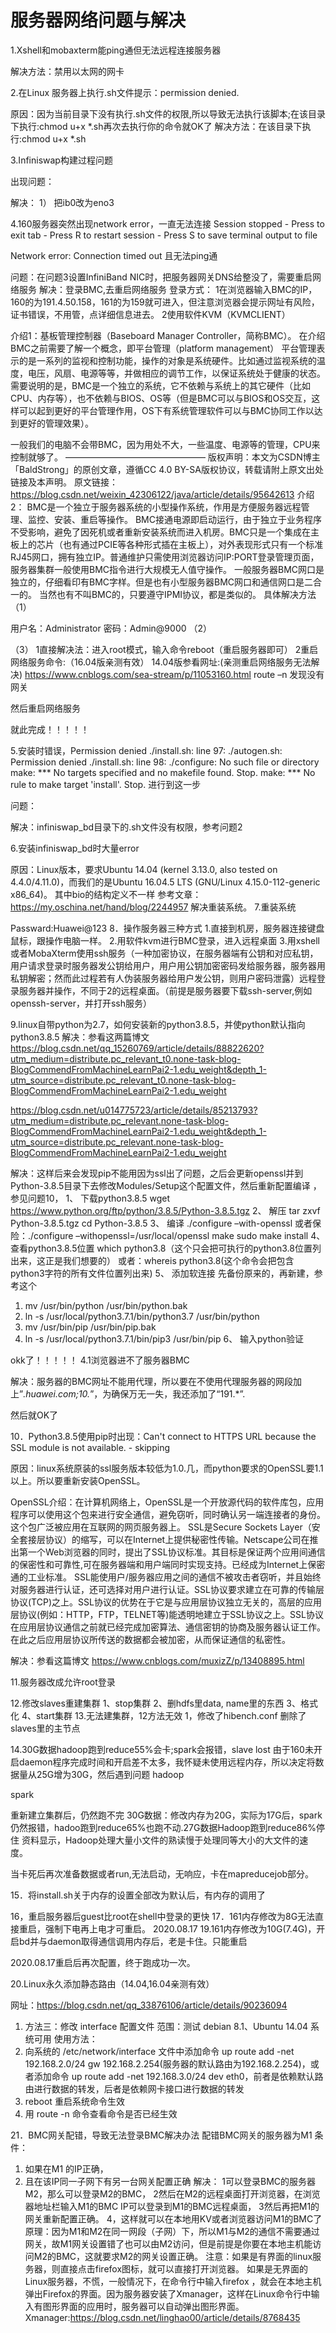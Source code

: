 # 服务器网络问题与解决
1.Xshell和mobaxterm能ping通但无法远程连接服务器
 
解决方法：禁用以太网的网卡
 
2.在Linux 服务器上执行.sh文件提示：permission denied.
 
原因：因为当前目录下没有执行.sh文件的权限,所以导致无法执行该脚本;在该目录下执行:chmod u+x *.sh再次去执行你的命令就OK了
解决方法：在该目录下执行:chmod u+x *.sh
 

3.Infiniswap构建过程问题
 
出现问题：
 
 
解决：
1）	把ib0改为eno3

 
4.160服务器突然出现network error，一直无法连接
Session stopped
    - Press <return> to exit tab
    - Press R to restart session
    - Press S to save terminal output to file

Network error: Connection timed out
且无法ping通
 
问题：在问题3设置InfiniBand NIC时，把服务器网关DNS给整没了，需要重启网络服务
解决：登录BMC,去重启网络服务
登录方式：
1在浏览器输入BMC的IP，160的为191.4.50.158，161的为159就可进入，但注意浏览器会提示网址有风险，证书错误，不用管，点详细信息进去。
2使用软件KVM（KVMCLIENT）
 
介绍1：基板管理控制器（Baseboard Manager Controller，简称BMC）。
在介绍BMC之前需要了解一个概念，即平台管理（platform management）
平台管理表示的是一系列的监视和控制功能，操作的对象是系统硬件。比如通过监视系统的温度，电压，风扇、电源等等，并做相应的调节工作，以保证系统处于健康的状态。
需要说明的是，BMC是一个独立的系统，它不依赖与系统上的其它硬件（比如CPU、内存等），也不依赖与BIOS、OS等（但是BMC可以与BIOS和OS交互，这样可以起到更好的平台管理作用，OS下有系统管理软件可以与BMC协同工作以达到更好的管理效果）。

一般我们的电脑不会带BMC，因为用处不大，一些温度、电源等的管理，CPU来控制就够了。
————————————————
版权声明：本文为CSDN博主「BaldStrong」的原创文章，遵循CC 4.0 BY-SA版权协议，转载请附上原文出处链接及本声明。
原文链接：https://blog.csdn.net/weixin_42306122/java/article/details/95642613
介绍2：
BMC是一个独立于服务器系统的小型操作系统，作用是方便服务器远程管理、监控、安装、重启等操作。
BMC接通电源即启动运行，由于独立于业务程序不受影响，避免了因死机或者重新安装系统而进入机房。BMC只是一个集成在主板上的芯片（也有通过PCIE等各种形式插在主板上），对外表现形式只有一个标准RJ45网口，拥有独立IP。普通维护只需使用浏览器访问IP:PORT登录管理页面，服务器集群一般使用BMC指令进行大规模无人值守操作。
一般服务器BMC网口是独立的，仔细看印有BMC字样。但是也有小型服务器BMC网口和通信网口是二合一的。
当然也有不叫BMC的，只要遵守IPMI协议，都是类似的。
具体解决方法
（1）
 
用户名：Administrator
密码：Admin@9000
（2）
 
（3）
1直接解决法：进入root模式，输入命令reboot（重启服务器即可）
2重启网络服务命令:（16.04版亲测有效）
14.04版参看网址:(亲测重启网络服务无法解决)
https://www.cnblogs.com/sea-stream/p/11053160.html
route –n
发现没有网关
 
然后重启网络服务
 
就此完成！！！！！
 

5.安装时错误，Permission denied
./install.sh: line 97: ./autogen.sh: Permission denied
./install.sh: line 98: ./configure: No such file or directory
make: *** No targets specified and no makefile found.  Stop.
make: *** No rule to make target 'install'.  Stop.
进行到这一步
 
问题：
 
解决：infiniswap_bd目录下的.sh文件没有权限，参考问题2
 
6.安装infiniswap_bd时大量error
 
原因：Linux版本，要求Ubuntu 14.04 (kernel 3.13.0, also tested on 4.4.0/4.11.0)，而我们的是Ubuntu 16.04.5 LTS (GNU/Linux 4.15.0-112-generic x86_64)。
其中bio的结构定义不一样
参考文章：https://my.oschina.net/hand/blog/2244957
解决重装系统。
7.重装系统
 
Passward:Huawei@123
8．操作服务器三种方式
1.直接到机房，服务器连接键盘鼠标，跟操作电脑一样。
2.用软件kvm进行BMC登录，进入远程桌面
3.用xshell或者MobaXterm使用ssh服务（一种加密协议，在服务器端有公钥和对应私钥，用户请求登录时服务器发公钥给用户，用户用公钥加密密码发给服务器，服务器用私钥解密；然而此过程若有人伪装服务器给用户发公钥，则用户密码泄露）远程登录服务器并操作，不同于2的远程桌面。（前提是服务器要下载ssh-server,例如openssh-server，并打开ssh服务）

9.linux自带python为2.7，如何安装新的python3.8.5，并使python默认指向python3.8.5
解决：参看这两篇博文
https://blog.csdn.net/qq_15260769/article/details/88822620?utm_medium=distribute.pc_relevant_t0.none-task-blog-BlogCommendFromMachineLearnPai2-1.edu_weight&depth_1-utm_source=distribute.pc_relevant_t0.none-task-blog-BlogCommendFromMachineLearnPai2-1.edu_weight

https://blog.csdn.net/u014775723/article/details/85213793?utm_medium=distribute.pc_relevant.none-task-blog-BlogCommendFromMachineLearnPai2-1.edu_weight&depth_1-utm_source=distribute.pc_relevant.none-task-blog-BlogCommendFromMachineLearnPai2-1.edu_weight

解决：这样后来会发现pip不能用因为ssl出了问题，之后会更新openssl并到Python-3.8.5目录下去修改Modules/Setup这个配置文件，然后重新配置编译 ，参见问题10，
1、	下载python3.8.5
wget https://www.python.org/ftp/python/3.8.5/Python-3.8.5.tgz
2、	解压
tar zxvf Python-3.8.5.tgz
cd Python-3.8.5
3、	编译
./configure –with-openssl
或者保险：./configure –withopenssl=/usr/local/openssl
make 
sudo make install
4、	查看python3.8.5位置
which python3.8（这个只会把可执行的python3.8位置列出来，这正是我们想要的）
或者：whereis python3.8(这个命令会把包含python3字符的所有文件位置列出来)
5、	添加软连接
先备份原来的，再新建，参考这个
1.	mv /usr/bin/python /usr/bin/python.bak
2.	ln -s /usr/local/python3.7.1/bin/python3.7 /usr/bin/python
3.	mv /usr/bin/pip /usr/bin/pip.bak
4.	ln -s /usr/local/python3.7.1/bin/pip3 /usr/bin/pip
6、	输入python验证
 
okk了！！！！！
4.1浏览器进不了服务器BMC
 
解决：服务器的BMC网址不能用代理，所以要在不使用代理服务器的网段加上”*.huawei.com;10.*”，为确保万无一失，我还添加了“191.*”.
 
 
 
 
然后就OK了
 
10．Python3.8.5使用pip时出现：Can't connect to HTTPS URL because the SSL module is not available. - skipping

原因：linux系统原装的ssl服务版本较低为1.0.几，而python要求的OpenSSL要1.1以上。所以要重新安装OpenSSL。

OpenSSL介绍：在计算机网络上，OpenSSL是一个开放源代码的软件库包，应用程序可以使用这个包来进行安全通信，避免窃听，同时确认另一端连接者的身份。这个包广泛被应用在互联网的网页服务器上。
SSL是Secure Sockets Layer（安全套接层协议）的缩写，可以在Internet上提供秘密性传输。Netscape公司在推出第一个Web浏览器的同时，提出了SSL协议标准。其目标是保证两个应用间通信的保密性和可靠性,可在服务器端和用户端同时实现支持。已经成为Internet上保密通的工业标准。
SSL能使用户/服务器应用之间的通信不被攻击者窃听，并且始终对服务器进行认证，还可选择对用户进行认证。SSL协议要求建立在可靠的传输层协议(TCP)之上。SSL协议的优势在于它是与应用层协议独立无关的，高层的应用层协议(例如：HTTP，FTP，TELNET等)能透明地建立于SSL协议之上。SSL协议在应用层协议通信之前就已经完成加密算法、通信密钥的协商及服务器认证工作。在此之后应用层协议所传送的数据都会被加密，从而保证通信的私密性。

解决：参看这篇博文
https://www.cnblogs.com/muxizZ/p/13408895.html

11.服务器改成允许root登录
 

 
12.修改slaves重建集群
1、stop集群
2、删hdfs里data, name里的东西
3、格式化
4、start集群
13.无法建集群，12方法无效
1，修改了hibench.conf 删除了slaves里的主节点

14.30G数据hadoop跑到reduce55%会卡;spark会报错，slave lost
由于160未开启daemon程序完成时间和开启差不太多，我怀疑未使用远程内存，所以决定将数据量从25G增为30G，然后遇到问题
hadoop
 
spark
 

重新建立集群后，仍然跑不完
30G数据：修改内存为20G，实际为17G后，spark仍然报错，hadoo跑到reduce65%也跑不动.27G数据Hadoop跑到reduce86%停住
资料显示，Hadoop处理大量小文件的熟读慢于处理同等大小的大文件的速度。

当卡死后再次准备数据或者run,无法启动，无响应，卡在mapreducejob部分。

15．将install.sh关于内存的设置全部改为默认后，有内存的调用了
 
16，重启服务器后guest比root在shell中登录的更快
17．161内存修改为8G无法直接重启，强制下电再上电才可重启。
2020.08.17
19.161内存修改为10G(7.4G)，开启bd并与daemon取得通信调用内存后，老是卡住。只能重启
 
2020.08.17重启后再次配置，终于跑成功一次。

20.Linux永久添加静态路由（14.04,16.04亲测有效）

网址：https://blog.csdn.net/qq_33876106/article/details/90236094
1.	方法三：修改 interface 配置文件
范围：测试 debian 8.1、Ubuntu 14.04 系统可用
使用方法：
2.	向系统的 /etc/network/interface 文件中添加命令 up route add -net 192.168.2.0/24 gw 192.168.2.254(服务器的默认路由为192.168.2.254)，或者添加命令 up route add -net 192.168.3.0/24 dev eth0，前者是依赖默认路由进行数据的转发，后者是依赖网卡接口进行数据的转发
3.	reboot 重启系统命令生效
4.	用 route -n 命令查看命令是否已经生效
 
21．BMC网关配错，导致无法登录BMC解决办法
配错BMC网关的服务器为M1
条件：
1.	如果在M1 的IP正确，
2.	且在该IP同一子网下有另一台网关配置正确
解决：
1可以登录BMC的服务器M2，那么可以登录M2的BMC，
2然后在M2的远程桌面打开浏览器，在浏览器地址栏输入M1的BMC IP可以登录到M1的BMC远程桌面，
3然后再把M1的网关重新配置正确。
4，这样就可以在本地用KV或者浏览器访问M1的BMC了
原理：因为M1和M2在同一网段（子网）下，所以M1与M2的通信不需要通过网关，故M1网关设置错了也可以由M2访问，但是前提是你要在本地主机能访问M2的BMC，这就要求M2的网关设置正确。
注意：如果是有界面的linux服务器，则直接点击firefox图标，就可以直接打开浏览器。
如果是无界面的Linux服务器，不慌，一般情况下，在命令行中输入firefox ，就会在本地主机弹出Firefox的界面。因为服务器安装了Xmanager，这样在Linux命令行中输入有图形界面的应用时，服务器可以自动弹出图形界面。
Xmanager:https://blog.csdn.net/linghao00/article/details/8768435
